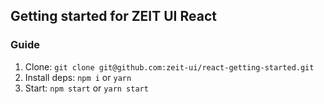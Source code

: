 ## Getting started for ZEIT UI React

### Guide

1. Clone: `git clone git@github.com:zeit-ui/react-getting-started.git`
2. Install deps: `npm i` or `yarn`
3. Start: `npm start` or `yarn start`

<br/>
